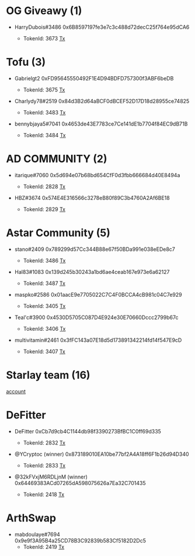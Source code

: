 # OG Giveawy (1)
* HarryDubois#3486 0x6B8597197fe3e7c3c488d72decC25f764e95dCA6

    * TokenId: 3673
[Tx](https://blockscout.com/astar/tx/0x8c01f2d16cb4dc5a3f586deb3594ccc026bedf387dafa1038783e50be62c63e4/token-transfers)

# Tofu (3)
* Gabrielgt2 0xFD95645550492F1E4D94BDFD757300f3ABF6beDB
    * TokenId: 3675
[Tx](https://blockscout.com/astar/tx/0xac904c69f2d821354ff4375d94f1d8bb4f49b40abae90562befb3efb6f5efeb8/token-transfers)

* Charlydy78#2519 0x84d3B2d64aBCF0dBCEF52D17D18d28955ce74825
    * TokenId: 3483
[Tx](https://blockscout.com/astar/tx/0x59905fc152d85904ca000f2bdade509e1d28f02a7dc401c954ebcfa047195019/token-transfers)

* bennybjaya5#7041 0x4653de43E7783ce7Ce141dE1b7704f84EC9dB71B
    * TokenId: 3484
[Tx](https://blockscout.com/astar/tx/0x97cc5f4ddb958f4be97d05eef240840455c62a7269f6482aac20c169de45b704/token-transfers)


# AD COMMUNITY (2)
* itarique#7060 0x5d694e07b68bd654CfF0d3fbb666684d40E8494a
    * TokenId: 2828
[Tx](https://blockscout.com/astar/tx/0x7fa49d4731e08b62d980fcd6463c083af8a29c5ea3cf8a0a83fd417972234e91/token-transfers)

* HBZ#3674 0x574E4E316566c3278eB80f89C3b4760A2Af6BE18
    * TokenId: 2829
[Tx](https://blockscout.com/astar/tx/0x04328104fcc9f99be833356a8f54bd8a3a370d53a36a854e99862eeba2c7da9a/token-transfers)

# Astar Community (5)
* stano#2409 0x789299d57Cc344B88e67f50BDa991e038eEDe8c7
    * TokenId: 3486
[Tx](https://blockscout.com/astar/tx/0x1695337561573a9ebd568f730b3d93012b3d6a23693e66382308572853330d94/token-transfers)

* Hal83#1083 0x139d245b30243a1bd6ae4ceab167e973e6a62127
    * TokenId: 3487
[Tx](https://blockscout.com/astar/tx/0xc24e4c255d72a1b4a89f900403a9e74c1d09be799983177e81b21777491f2298/token-transfers)

* maspko#2586  0x01aacE9e7705022C7C4F0BCCA4cB981c04C7e929
    * TokenId: 3405
[Tx](https://blockscout.com/astar/tx/0x823a74ba24227852724f8c7d29e5a00b5a9a72bfdc8698e4f86e0e40d7552ec9/token-transfers)

* Teal'c#3900 0x4530D5705C087D4E924e30E70660Dccc2799b67c
    * TokenId: 3406
[Tx](https://blockscout.com/astar/tx/0xbad90b365bb8b11ea358cbe01ec19ef46ec2093bca5490bf6eb5f6ae4e2eb4cb/token-transfers)

* multivitamin#2461 0x3fFC143a07E18d5d173891342214fd14f547E9cD
    * TokenId: 3407
[Tx](https://blockscout.com/astar/tx/0xb8bbc87f1a770e6446158878e6968c6805b847716be44436c5c8537ee7f4cc2e/token-transfers)

# Starlay team (16)
[account](https://blockscout.com/astar/address/0xA5761e38870D3Bb9665FA846E634E3275fdF2Db3/tokens)

# DeFitter
* DeFitter 0xCb7d9cb4C1144db98f3390273BfBC1C0ff69d335
   * TokenId: 2832
[Tx](https://blockscout.com/astar/tx/0xe6d8b1312af759d438cbf2c5bb6e21904b2d45b6001a08b55d35bbfa1cab2164/token-transfers)

* @YCryptoc (winner) 0x873189010EA10be77bf2A4A18ff6F1b26d94D340
   * TokenId: 2833
[Tx](https://blockscout.com/astar/tx/0x0d42b9459250a4e2fbda6a746bf608b4bc557db4c87f70cf38b31e3715308eb5/token-transfers)

* @32kFVxjM6RDLjnM (winner) 0x64469383ACd07265dA598075626a7Ea32C701435
   * TokenId: 2418
[Tx](https://blockscout.com/astar/tx/0xe2bc55d779e6b9f1c1c4bbdd93c5af3829facbcd798bdfb974232994a6d2f52a/token-transfers)

# ArthSwap
* mabdoulaye#7694 0x9e9f3A95B4a25CD78B3C92839b583Cf5182D2Dc5
   * TokenId: 2419
[Tx](https://blockscout.com/astar/tx/0xbfb7eefa1dc56a69a26ff6b400cdb697f8510c8ceb9916eb36111f155c64a37c/token-transfers)

